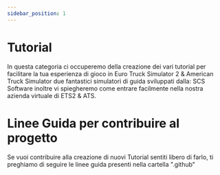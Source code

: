 ```yaml
---
sidebar_position: 1
---
```


# Tutorial

In questa categoria ci occuperemo della creazione dei vari tutorial per facilitare la tua esperienza di gioco in Euro Truck Simulator 2 & American Truck Simulator due fantastici simulatori di guida sviluppati dalla:
SCS Software inoltre vi spiegheremo come entrare facilmente nella nostra azienda virtuale di ETS2 & ATS.

# Linee Guida per contribuire al progetto 
Se vuoi contribuire alla creazione di nuovi Tutorial sentiti libero di farlo, ti preghiamo di seguire le linee guida presenti nella cartella ".github"